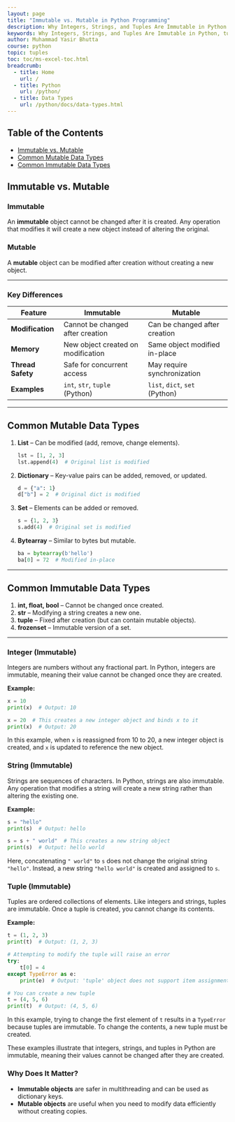 ```yaml
---
layout: page
title: "Immutable vs. Mutable in Python Programming"
description: Why Integers, Strings, and Tuples Are Immutable in Python.
keywords: Why Integers, Strings, and Tuples Are Immutable in Python, tuples in Python, immutable types in python
author: Muhammad Yasir Bhutta
course: python
topic: tuples
toc: toc/ms-excel-toc.html
breadcrumb:
  - title: Home
    url: /
  - title: Python
    url: /python/
  - title: Data Types
    url: /python/docs/data-types.html
---
```


## Table of the Contents
- [Immutable vs. Mutable](#immutable-vs-mutable)
- [Common Mutable Data Types](#common-immutable-data-types)  
- [Common Immutable Data Types](#common-mutable-data-types)

## Immutable vs. Mutable

### **Immutable**  
An **immutable** object cannot be changed after it is created. Any operation that modifies it will create a new object instead of altering the original.

### **Mutable**  
A **mutable** object can be modified after creation without creating a new object.

---

### **Key Differences**  

| Feature          | Immutable                          | Mutable                          |
|------------------|-----------------------------------|----------------------------------|
| **Modification** | Cannot be changed after creation  | Can be changed after creation    |
| **Memory**       | New object created on modification | Same object modified in-place    |
| **Thread Safety**| Safe for concurrent access        | May require synchronization     |
| **Examples**     | `int`, `str`, `tuple` (Python)    | `list`, `dict`, `set` (Python)   |

---

## **Common Mutable Data Types**  

1. **List** – Can be modified (add, remove, change elements).  
   ```python
   lst = [1, 2, 3]
   lst.append(4)  # Original list is modified
   ```

2. **Dictionary** – Key-value pairs can be added, removed, or updated.  
   ```python
   d = {"a": 1}
   d["b"] = 2  # Original dict is modified
   ```

3. **Set** – Elements can be added or removed.  
   ```python
   s = {1, 2, 3}
   s.add(4)  # Original set is modified
   ```

4. **Bytearray** – Similar to bytes but mutable.  
   ```python
   ba = bytearray(b'hello')
   ba[0] = 72  # Modified in-place
   ```

---

## **Common Immutable Data Types**  

1. **int, float, bool** – Cannot be changed once created.  
2. **str** – Modifying a string creates a new one.  
3. **tuple** – Fixed after creation (but can contain mutable objects).  
4. **frozenset** – Immutable version of a set.  

---

### Integer (Immutable)
Integers are numbers without any fractional part. In Python, integers are immutable, meaning their value cannot be changed once they are created.

**Example:**
```python
x = 10
print(x)  # Output: 10

x = 20  # This creates a new integer object and binds x to it
print(x)  # Output: 20
```
In this example, when `x` is reassigned from 10 to 20, a new integer object is created, and `x` is updated to reference the new object.

### String (Immutable)
Strings are sequences of characters. In Python, strings are also immutable. Any operation that modifies a string will create a new string rather than altering the existing one.

**Example:**
```python
s = "hello"
print(s)  # Output: hello

s = s + " world"  # This creates a new string object
print(s)  # Output: hello world
```
Here, concatenating `" world"` to `s` does not change the original string `"hello"`. Instead, a new string `"hello world"` is created and assigned to `s`.

### Tuple (Immutable)
Tuples are ordered collections of elements. Like integers and strings, tuples are immutable. Once a tuple is created, you cannot change its contents.

**Example:**
```python
t = (1, 2, 3)
print(t)  # Output: (1, 2, 3)

# Attempting to modify the tuple will raise an error
try:
    t[0] = 4
except TypeError as e:
    print(e)  # Output: 'tuple' object does not support item assignment

# You can create a new tuple
t = (4, 5, 6)
print(t)  # Output: (4, 5, 6)
```
In this example, trying to change the first element of `t` results in a `TypeError` because tuples are immutable. To change the contents, a new tuple must be created.

These examples illustrate that integers, strings, and tuples in Python are immutable, meaning their values cannot be changed after they are created.

### **Why Does It Matter?**  
- **Immutable objects** are safer in multithreading and can be used as dictionary keys.  
- **Mutable objects** are useful when you need to modify data efficiently without creating copies.  

